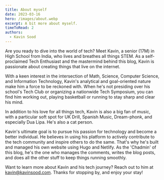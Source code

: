 ```yaml
---
title: About myself
date: 2023-03-16
hero: /images/about.webp
excerpt: A bit more about myself.
timeToRead: 2
authors:
  - Kavin Sood
---
```


Are you ready to dive into the world of tech? Meet Kavin, a senior (17M) in High School from India, who lives and breathes all things STEM. As a self-proclaimed Tech Enthusiast and the mastermind behind this blog, Kavin is passionate about creating things that live on the internet.

With a keen interest in the intersection of Math, Science, Computer Science, and Information Technology, Kavin's analytical and goal-oriented nature make him a force to be reckoned with. When he's not presiding over his school's Tech Club or organizing a nationwide Tech Symposium, you can find him working out, playing basketball or running to stay sharp and clear his mind.

In addition to his love for all things tech, Kavin is also a big fan of music, with a particular soft spot for UK Drill, Spanish Music, Dream-phonk, and especially Dua Lipa. He's also a cat person.

Kavin's ultimate goal is to pursue his passion for technology and become a better individual. He believes in using his platform to actively contribute to the tech community and inspire others to do the same. That's why he's built and managed his own website using Hugo and Netlify. As the 'Chadmin' of this blog, he's the one who manages the comments, writes the blog posts, and does all the other stuff to keep things running smoothly.

Want to learn more about Kavin and his tech journey? Reach out to him at [kavin@kavinsood.com](mailto:kavin@kavinsood.com). Thanks for stopping by, and enjoy your stay!